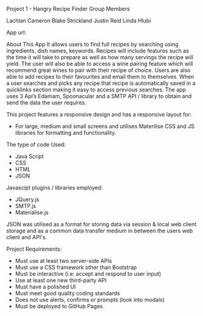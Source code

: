 Project 1 - Hangry Recipe Finder
Group Members

Lachlan Cameron
Blake Strickland
Justin Reid
Linda Hlubi

App url:


About This App
It allows users to find full recipes by searching using ingredients, dish names, keywords. Recipes will include features such as the time it will take to prepare as well as how many servings the recipe will yield. The user will also be able to access a wine pairing feature which will recommend great wines to pair with their recipe of choice.  Users are also able to add recipes to their favourites and email them to themselves.  When a user searches and picks any recipe that recipe is automatically saved in a quicklinks section making it easy to access previous searches.  The app uses  3 Api’s Edamam, Spoonacular and a SMTP API / library to obtain and send the data the user requires.

This project features a responsive design and has a responsive layout for:

* For large, medium and small screens and utilises Materilise CSS and JS libraries for formatting and functionality.

The type of code Used:

* Java Script
* CSS
* HTML
* JSON

Javascipt plugins / libraries employed:

* JQuery.js
* SMTP.js
* Materialise.js

JSON was utilised as a format for storing data via session & local web client storage and as a common data transfer medium in between the users web client and API's.

Project Requirements:

* Must use at least two server-side APIs
* Must use a CSS framework other than Bootstrap
* Must be interactive (i.e: accept and respond to user input)
* Use at least one new third-party API
* Must have a polished UI
* Must meet good quality coding standards
* Does not use alerts, confirms or prompts (look into modals)
* Must be deployed to GitHub Pages

